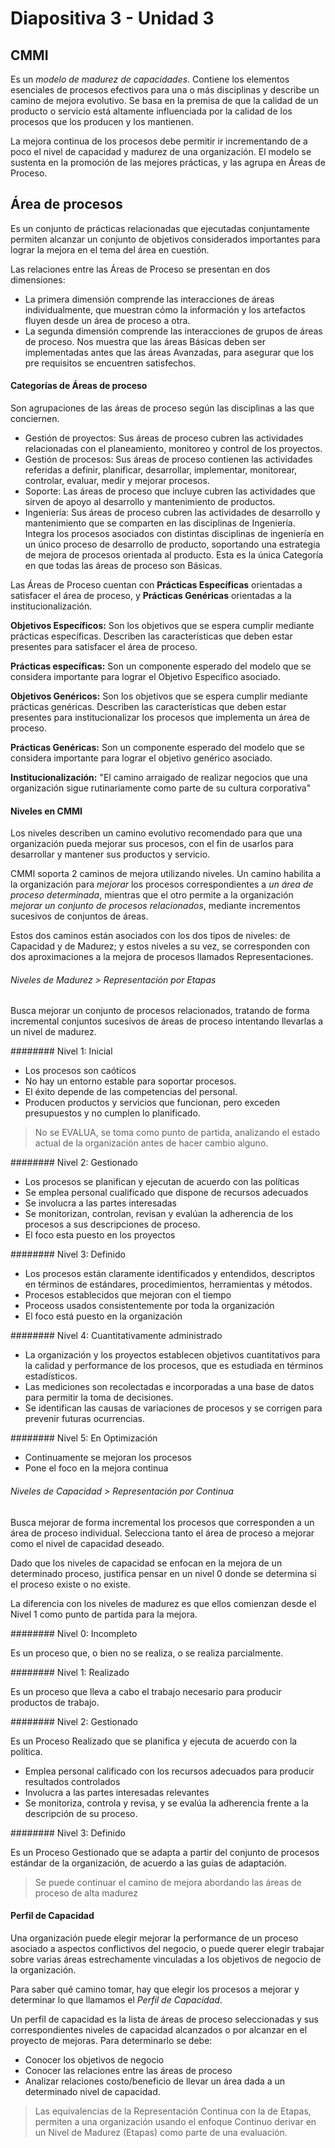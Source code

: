 # Diapositiva 3 - Unidad 3

## CMMI

Es un _modelo de madurez de capacidades_. Contiene los elementos esenciales de procesos efectivos para una o más disciplinas y describe un camino de mejora evolutivo. Se basa en la premisa de que la calidad de un producto o servicio está altamente influenciada por la calidad de los procesos que los producen y los mantienen.

La mejora continua de los procesos debe permitir ir incrementando de a poco el nivel de capacidad y madurez de una organización. El modelo se sustenta en la promoción de las mejores prácticas, y las agrupa en Áreas de Proceso.

## Área de procesos

Es un conjunto de prácticas relacionadas que ejecutadas conjuntamente permiten alcanzar un conjunto de objetivos considerados importantes para lograr la mejora en el tema del área en cuestión.

Las relaciones entre las Áreas de Proceso se presentan en dos dimensiones:

- La primera dimensión comprende las interacciones de áreas individualmente, que muestran cómo la información y los artefactos fluyen desde un área de proceso a otra.
- La segunda dimensión comprende las interacciones de grupos de áreas de proceso. Nos muestra que las áreas Básicas deben ser implementadas antes que las áreas Avanzadas, para asegurar que los pre requisitos se encuentren satisfechos.

#### Categorías de Áreas de proceso

Son agrupaciones de las áreas de proceso según las disciplinas a las que conciernen.

- Gestión de proyectos: Sus áreas de proceso cubren las actividades relacionadas con el planeamiento, monitoreo y control de los proyectos.
- Gestión de procesos: Sus áreas de proceso contienen las actividades referidas a definir, planificar, desarrollar, implementar, monitorear, controlar, evaluar, medir y mejorar procesos.
- Soporte: Las áreas de proceso que incluye cubren las actividades que sirven de apoyo al desarrollo y mantenimiento de productos.
- Ingeniería: Sus áreas de proceso cubren las actividades de desarrollo y mantenimiento que se comparten en las disciplinas de Ingeniería. Integra los procesos asociados con distintas disciplinas de ingeniería en un único proceso de desarrollo de producto, soportando una estrategia de mejora de procesos orientada al producto. Esta es la única Categoría en que todas las áreas de proceso son Básicas.

Las Áreas de Proceso cuentan con **Prácticas Específicas** orientadas a satisfacer el área de proceso, y **Prácticas Genéricas** orientadas a la institucionalización.

**Objetivos Específicos:** Son los objetivos que se espera cumplir mediante prácticas específicas. Describen las características que deben estar presentes para satisfacer el área de proceso.

**Prácticas específicas:** Son un componente esperado del modelo que se considera importante para lograr el Objetivo Específico asociado.

**Objetivos Genéricos:** Son los objetivos que se espera cumplir mediante prácticas genéricas. Describen las características que deben estar presentes para institucionalizar los procesos que implementa un área de proceso.

**Prácticas Genéricas:** Son un componente esperado del modelo que se considera importante para lograr el objetivo genérico asociado.

**Institucionalización:** "El camino arraigado de realizar negocios que una organización sigue rutinariamente como parte de su cultura corporativa"

#### Niveles en CMMI

Los niveles describen un camino evolutivo recomendado para que una organización pueda mejorar sus procesos, con el fin de usarlos para desarrollar y mantener sus productos y servicio.

CMMI soporta 2 caminos de mejora utilizando niveles. Un camino habilita a la organización para _mejorar_ los procesos correspondientes a _un área de proceso determinada_, mientras que el otro permite a la organización _mejorar un conjunto de procesos relacionados_, mediante incrementos sucesivos de conjuntos de áreas.

Estos dos caminos están asociados con los dos tipos de niveles: de Capacidad y de Madurez; y estos niveles a su vez, se corresponden con dos aproximaciones a la mejora de procesos llamados Representaciones.

###### Niveles de Madurez > Representación por Etapas

Busca mejorar un conjunto de procesos relacionados, tratando de forma incremental conjuntos sucesivos de áreas de proceso intentando llevarlas a un nivel de madurez.

######## Nivel 1: Inicial

- Los procesos son caóticos
- No hay un entorno estable para soportar procesos.
- El éxito depende de las competencias del personal.
- Producen productos y servicios que funcionan, pero exceden presupuestos y no cumplen lo planificado.

> No se EVALUA, se toma como punto de partida, analizando el estado actual de la organización antes de hacer cambio alguno.

######## Nivel 2: Gestionado

- Los procesos se planifican y ejecutan de acuerdo con las políticas
- Se emplea personal cualificado que dispone de recursos adecuados
- Se involucra a las partes interesadas
- Se monitorizan, controlan, revisan y evalúan la adherencia de los procesos a sus descripciones de proceso.
- El foco esta puesto en los proyectos

######## Nivel 3: Definido

- Los procesos están claramente identificados y entendidos, descriptos en términos de estándares, procedimientos, herramientas y métodos.
- Procesos establecidos que mejoran con el tiempo
- Proceoss usados consistentemente por toda la organización
- El foco está puesto en la organización

######## Nivel 4: Cuantitativamente administrado

- La organización y los proyectos establecen objetivos cuantitativos para la calidad y performance de los procesos, que es estudiada en términos estadísticos.
- Las mediciones son recolectadas e incorporadas a una base de datos para permitir la toma de decisiones.
- Se identifican las causas de variaciones de procesos y se corrigen para prevenir futuras ocurrencias.

######## Nivel 5: En Optimización

- Continuamente se mejoran los procesos
- Pone el foco en la mejora continua

###### Niveles de Capacidad > Representación por Continua

Busca mejorar de forma incremental los procesos que corresponden a un área de proceso individual. Selecciona tanto el área de proceso a mejorar como el nivel de capacidad deseado.

Dado que los niveles de capacidad se enfocan en la mejora de un determinado proceso, justifica pensar en un nivel 0 donde se determina si el proceso existe o no existe.

La diferencia con los niveles de madurez es que ellos comienzan desde el Nivel 1 como punto de partida para la mejora.

######## Nivel 0: Incompleto

Es un proceso que, o bien no se realiza, o se realiza parcialmente.

######## Nivel 1: Realizado

Es un proceso que lleva a cabo el trabajo necesario para producir productos de trabajo.

######## Nivel 2: Gestionado

Es un Proceso Realizado que se planifica y ejecuta de acuerdo con la política.

- Emplea personal calificado con los recursos adecuados para producir resultados controlados
- Involucra a las partes interesadas relevantes
- Se monitoriza, controla y revisa, y se evalúa la adherencia frente a la descripción de su proceso.

######## Nivel 3: Definido

Es un Proceso Gestionado que se adapta a partir del conjunto de procesos estándar de la organización, de acuerdo a las guías de adaptación.

> Se puede continuar el camino de mejora abordando las áreas de proceso de alta madurez

#### Perfil de Capacidad

Una organización puede elegir mejorar la performance de un proceso asociado a aspectos conflictivos del negocio, o puede querer elegir trabajar sobre varias áreas estrechamente vinculadas a los objetivos de negocio de la organización.

Para saber qué camino tomar, hay que elegir los procesos a mejorar y determinar lo que llamamos el _Perfil de Capacidad_.

Un perfil de capacidad es la lista de áreas de proceso seleccionadas y sus correspondientes niveles de capacidad alcanzados o por alcanzar en el proyecto de mejoras. Para determinarlo se debe:

- Conocer los objetivos de negocio
- Conocer las relaciones entre las áreas de proceso
- Analizar relaciones costo/beneficio de llevar un área dada a un determinado nivel de capacidad.

> Las equivalencias de la Representación Continua con la de Etapas, permiten a una organización usando el enfoque Continuo derivar en un Nivel de Madurez (Etapas) como parte de una evaluación.
